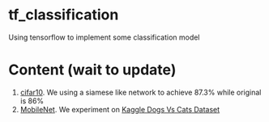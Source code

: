 # tf_classification
Using tensorflow to implement some classification  model 


# Content (wait to update)

1. [cifar10](https://github.com/lhwcv/tf_classification/tree/master/cifar10). We using a siamese like network to achieve 87.3% while original is 86% 
2. [MobileNet](https://github.com/lhwcv/tf_classification/tree/master/MobileNet). We experiment on [Kaggle Dogs Vs Cats Dataset](https://www.kaggle.com/c/dogs-vs-cats)
